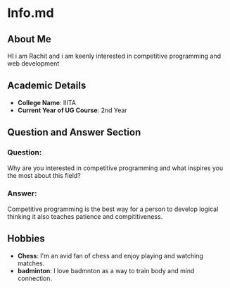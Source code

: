 # Info.md

## About Me
HI i am Rachit and i am keenly interested in competitive programming and web development
## Academic Details
- **College Name**: IIITA
- **Current Year of UG Course**: 2nd Year  

## Question and Answer Section
### Question:
Why are you interested in competitive programming and what inspires you the most about this field?  

### Answer:
Competitive programming is the best way for a person to develop logical thinking it also teaches patience and compititiveness.

## Hobbies
- **Chess**: I'm an avid fan of chess and enjoy playing and watching matches.
- **badminton**: I love badmnton as a way to train body and mind connection.
